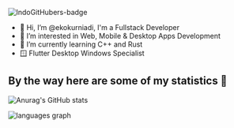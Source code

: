 ![IndoGitHubers-badge](https://indogithubers-badge.vercel.app/badge?username=ekokurniadi&style=flat)
- 👋 Hi, I’m @ekokurniadi, I'm a Fullstack Developer
- 👀 I’m interested in Web, Mobile & Desktop Apps Development
- 🌱 I’m currently learning C++ and Rust
- 🪟 Flutter Desktop Windows Specialist

## By the way here are some of my statistics 🚀
![Anurag's GitHub stats](https://github-readme-stats.vercel.app/api?username=ekokurniadi&show_icons=true&theme=tokyonight)

<img src="https://github-readme-stats.vercel.app/api/top-langs?username=ekokurniadi&locale=en&hide_title=false&layout=compact&card_width=465&langs_count=8&hide=html,javascript,css,cmake,php,openedge%20abl,coffeescript,scss,ruby,kotlin,c&theme=dracula&hide_border=false"  alt="languages graph"/>
